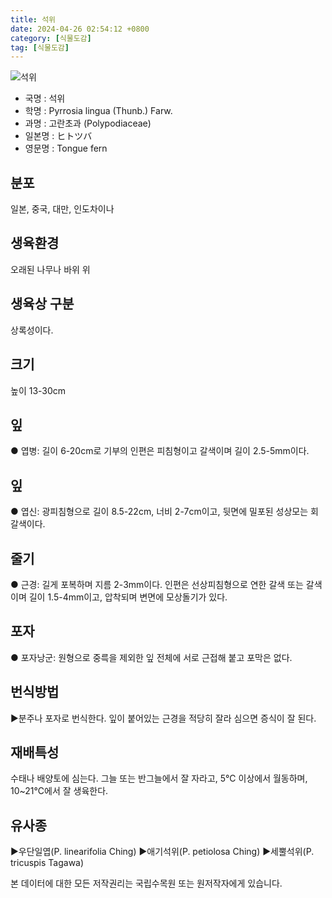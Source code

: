 ```yaml
---
title: 석위
date: 2024-04-26 02:54:12 +0800
category: [식물도감]
tag: [식물도감]
---
```




![석위](/fileUpload/plants/basic/Polypodiaceae/Pyrrosia/4286/1_th2.JPG)
- 국명 : 석위
- 학명 : Pyrrosia lingua (Thunb.) Farw.
- 과명 : 고란초과 (Polypodiaceae)
- 일본명 : ヒトツバ
- 영문명 : Tongue fern


## 분포
일본, 중국, 대만, 인도차이나
## 생육환경
오래된 나무나 바위 위 
## 생육상 구분
상록성이다.
## 크기
높이 13-30cm
## 잎
● 엽병: 길이 6-20cm로 기부의 인편은 피침형이고 갈색이며 길이 2.5-5mm이다. 
## 잎
● 엽신: 광피침형으로 길이 8.5-22cm, 너비 2-7cm이고, 뒷면에 밀포된 성상모는 회갈색이다. 
## 줄기
● 근경: 길게 포복하며 지름 2-3mm이다. 인편은 선상피침형으로 연한 갈색 또는 갈색이며 길이 1.5-4mm이고, 압착되며 변면에 모상돌기가 있다. 
## 포자
● 포자낭군: 원형으로 중륵을 제외한 잎 전체에 서로 근접해 붙고 포막은 없다. 
## 번식방법
▶분주나 포자로 번식한다. 잎이 붙어있는 근경을 적당히 잘라 심으면 증식이 잘 된다.
## 재배특성
수태나 배양토에 심는다. 그늘 또는 반그늘에서 잘 자라고, 5℃ 이상에서 월동하며, 10~21℃에서 잘 생육한다.
## 유사종
▶우단일엽(P. linearifolia Ching)▶애기석위(P. petiolosa Ching)▶세뿔석위(P. tricuspis Tagawa)






본 데이터에 대한 모든 저작권리는 국립수목원 또는 원저작자에게 있습니다.
